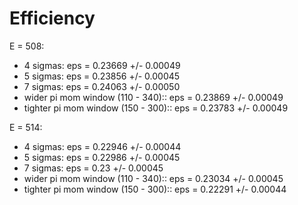 # Efficiency  

E = 508:

* 4 sigmas: eps = 0.23669 +/- 0.00049
* 5 sigmas: eps = 0.23856 +/- 0.00045
* 7 sigmas: eps = 0.24063 +/- 0.00050
* wider pi mom window (110 - 340):: eps = 0.23869 +/- 0.00049
* tighter pi mom window (150 - 300):: eps = 0.23783 +/- 0.00049

E = 514:

* 4 sigmas: eps = 0.22946 +/- 0.00044
* 5 sigmas: eps = 0.22986 +/- 0.00045
* 7 sigmas: eps = 0.23 +/- 0.00045
* wider pi mom window (110 - 340):: eps = 0.23034 +/- 0.00045
* tighter pi mom window (150 - 300):: eps = 0.22291 +/- 0.00044
